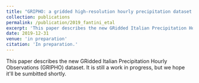 ```yaml
---
title: "GRIPHO: a gridded high-resolution hourly precipitation dataset over Italy"
collection: publications
permalink: /publication/2019_fantini_etal
excerpt: 'This paper describes the new GRidded Italian Precipitation Hourly Observations (GRIPHO) dataset'
date: 2019-12-31
venue: 'in preparation'
citation: 'In preparation.'
---
```


This paper describes the new GRidded Italian Precipitation Hourly Observations (GRIPHO) dataset. It is still a work in progress, but we hope it'll be sumbitted shortly.
